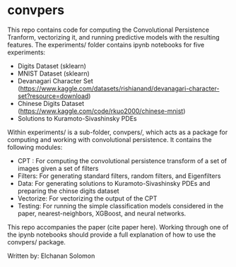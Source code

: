 # convpers

This repo contains code for computing the Convolutional Persistence Tranform, vectorizing it, and running predictive models with the resulting features. The experiments/ folder contains ipynb notebooks for five experiments:
- Digits Dataset (sklearn)
- MNIST Dataset (sklearn)
- Devanagari Character Set (https://www.kaggle.com/datasets/rishianand/devanagari-character-set?resource=download)
- Chinese Digits Dataset (https://www.kaggle.com/code/rkuo2000/chinese-mnist)
- Solutions to Kuramoto-Sivashinsky PDEs

Within experiments/ is a sub-folder, convpers/, which acts as a package for computing and working with convolutional persistence. It contains the following modules:
- CPT : For computing the convolutional persistence transform of a set of images given a set of filters
- Filters: For generating standard filters, random filters, and Eigenfilters
- Data: For generating solutions to Kuramoto-Sivashinsky PDEs and preparing the chinse digits dataset
- Vectorize: For vectorizing the output of the CPT
- Testing: For running the simple classification models considered in the paper, nearest-neighbors, XGBoost, and neural networks.

This repo accompanies the paper (cite paper here). Working through one of the ipynb notebooks should provide a full explanation of how to use the convpers/ package.

Written by: Elchanan Solomon
